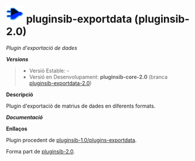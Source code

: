 # ![Logo](https://github.com/GovernIB/maven/raw/binaris/pluginsib/projectinfo_Attachments/icon.jpg) pluginsib-exportdata  (pluginsib-2.0)
*Plugin d'exportació de dades*

***Versions***

> - Versió Estable: -
> - Versió en Desenvolupament: __pluginsib-core-2.0__ (branca [pluginsib-exportdata-2.0](../../tree/pluginsib-exportdata-2.0))

**Descripció**

Plugin d'exportació de matrius de dades en diferents formats.

***Documentació***


**Enllaços**

Plugin procedent de [pluginsib-1.0/plugins-exportdata](https://github.com/GovernIB/pluginsib/tree/pluginsib-1.0/plugins-exportdata).  

Forma part de [pluginsib-2.0](https://github.com/GovernIB/pluginsib/tree/pluginsib-2.0).
